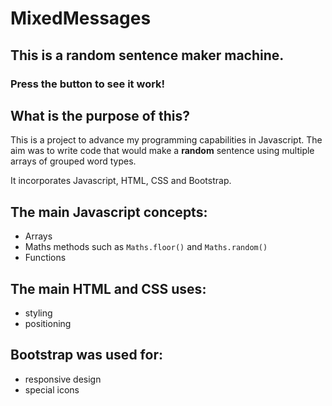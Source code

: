 # MixedMessages

## This is a random sentence maker machine.

### **Press** the button to see it work!

## What is the purpose of this?

This is a project to advance my programming capabilities in Javascript.
The aim was to write code that would make a **random** sentence using multiple arrays of grouped word types.

It incorporates Javascript, HTML, CSS and Bootstrap.

## The main Javascript concepts:

- Arrays
- Maths methods such as `Maths.floor()` and `Maths.random()`
- Functions

## The main HTML and CSS uses:

- styling
- positioning

## Bootstrap was used for:

- responsive design
- special icons
